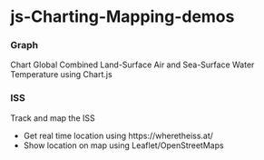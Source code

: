 # js-Charting-Mapping-demos

<h3>Graph</h3>
<p>Chart Global Combined Land-Surface Air and Sea-Surface Water Temperature using Chart.js</p>

<h3>ISS</h3>
<p>Track and map the ISS</p>
<ul>
  <li>Get real time location using https://wheretheiss.at/</li>
  <li>Show location on map using Leaflet/OpenStreetMaps</li>
</ul>
